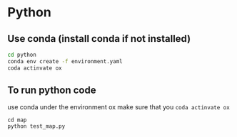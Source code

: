 # Python

## Use conda (install conda if not installed)
```bash
cd python
conda env create -f environment.yaml
coda actinvate ox
```

## To run python code
use conda under the environment ox
make sure that you ```coda actinvate ox```
```
cd map
python test_map.py
```